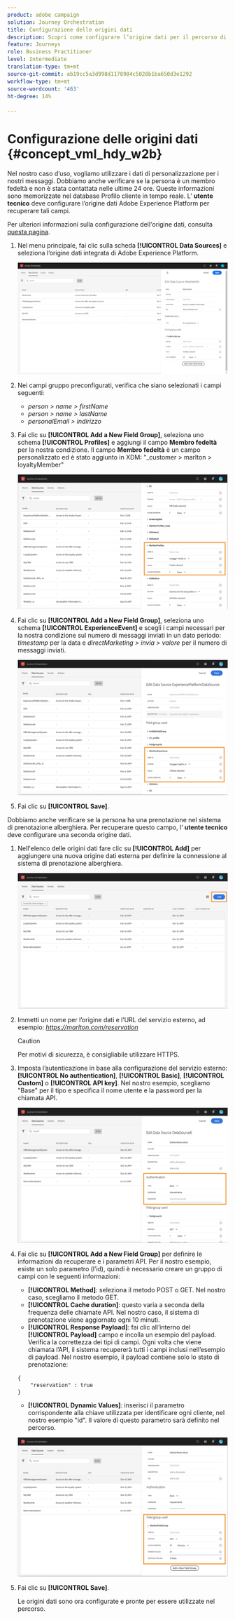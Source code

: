 ```yaml
---
product: adobe campaign
solution: Journey Orchestration
title: Configurazione delle origini dati
description: Scopri come configurare l’origine dati per il percorso di casi d’uso avanzati
feature: Journeys
role: Business Practitioner
level: Intermediate
translation-type: tm+mt
source-git-commit: ab19cc5a3d998d1178984c5028b1ba650d3e1292
workflow-type: tm+mt
source-wordcount: '463'
ht-degree: 14%

---
```



# Configurazione delle origini dati {#concept_vml_hdy_w2b}

Nel nostro caso d’uso, vogliamo utilizzare i dati di personalizzazione per i nostri messaggi. Dobbiamo anche verificare se la persona è un membro fedeltà e non è stata contattata nelle ultime 24 ore. Queste informazioni sono memorizzate nel database Profilo cliente in tempo reale. L’ **utente tecnico** deve configurare l’origine dati Adobe Experience Platform per recuperare tali campi.

Per ulteriori informazioni sulla configurazione dell&#39;origine dati, consulta [questa pagina](../datasource/about-data-sources.md).

1. Nel menu principale, fai clic sulla scheda **[!UICONTROL Data Sources]** e seleziona l’origine dati integrata di Adobe Experience Platform.

   ![](../assets/journey23.png)

1. Nei campi gruppo preconfigurati, verifica che siano selezionati i campi seguenti:

   * _person > name > firstName_
   * _person > name > lastName_
   * _personalEmail > indirizzo_

1. Fai clic su **[!UICONTROL Add a New Field Group]**, seleziona uno schema **[!UICONTROL Profiles]** e aggiungi il campo **Membro fedeltà** per la nostra condizione. Il campo **Membro fedeltà** è un campo personalizzato ed è stato aggiunto in XDM: &quot;_customer > marlton > loyaltyMember&quot;

   ![](../assets/journeyuc2_6.png)

1. Fai clic su **[!UICONTROL Add a New Field Group]**, seleziona uno schema **[!UICONTROL ExperienceEvent]** e scegli i campi necessari per la nostra condizione sul numero di messaggi inviati in un dato periodo: _timestamp_ per la data e _directMarketing > invia > valore_ per il numero di messaggi inviati.

   ![](../assets/journeyuc2_7.png)

1. Fai clic su **[!UICONTROL Save]**.

Dobbiamo anche verificare se la persona ha una prenotazione nel sistema di prenotazione alberghiera. Per recuperare questo campo, l’ **utente tecnico** deve configurare una seconda origine dati.

1. Nell&#39;elenco delle origini dati fare clic su **[!UICONTROL Add]** per aggiungere una nuova origine dati esterna per definire la connessione al sistema di prenotazione alberghiera.

   ![](../assets/journeyuc2_9.png)

1. Immetti un nome per l’origine dati e l’URL del servizio esterno, ad esempio: _https://marlton.com/reservation_

   >[!CAUTION]
   >
   >Per motivi di sicurezza, è consigliabile utilizzare HTTPS.

1. Imposta l’autenticazione in base alla configurazione del servizio esterno: **[!UICONTROL No authentication]**, **[!UICONTROL Basic]**, **[!UICONTROL Custom]** o **[!UICONTROL API key]**. Nel nostro esempio, scegliamo &quot;Base&quot; per il tipo e specifica il nome utente e la password per la chiamata API.

   ![](../assets/journeyuc2_10.png)

1. Fai clic su **[!UICONTROL Add a New Field Group]** per definire le informazioni da recuperare e i parametri API. Per il nostro esempio, esiste un solo parametro (l’id), quindi è necessario creare un gruppo di campi con le seguenti informazioni:

   * **[!UICONTROL Method]**: seleziona il metodo POST o GET. Nel nostro caso, scegliamo il metodo GET.
   * **[!UICONTROL Cache duration]**: questo varia a seconda della frequenza delle chiamate API. Nel nostro caso, il sistema di prenotazione viene aggiornato ogni 10 minuti.
   * **[!UICONTROL Response Payload]**: fai clic all’interno del  **[!UICONTROL Payload]** campo e incolla un esempio del payload. Verifica la correttezza dei tipi di campi. Ogni volta che viene chiamata l’API, il sistema recupererà tutti i campi inclusi nell’esempio di payload. Nel nostro esempio, il payload contiene solo lo stato di prenotazione:

   ```
   {
       "reservation" : true
   }
   ```

   * **[!UICONTROL Dynamic Values]**: inserisci il parametro corrispondente alla chiave utilizzata per identificare ogni cliente, nel nostro esempio &quot;id&quot;. Il valore di questo parametro sarà definito nel percorso.

   ![](../assets/journeyuc2_11.png)

1. Fai clic su **[!UICONTROL Save]**.

   Le origini dati sono ora configurate e pronte per essere utilizzate nel percorso.
